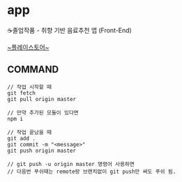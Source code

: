# app
☕졸업작품 - 취향 기반 음료추천 앱 (Front-End)

[~플레이스토어~](https://play.google.com/store/apps/details?id=com.masilcompany.masillab)

## COMMAND

```
// 작업 시작할 때
git fetch
git pull origin master

// 만약 추가된 모듈이 있다면
npm i

// 작업 끝났을 때
git add .
git commit -m "<message>"
git push origin master

// git push -u origin master 명령어 사용하면
// 다음번 푸쉬때는 remote랑 브랜치없이 git push만 써도 푸쉬 됨.
```
